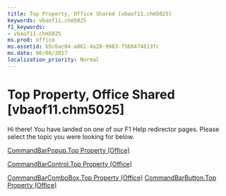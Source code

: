 ```yaml
---
title: Top Property, Office Shared [vbaof11.chm5025]
keywords: vbaof11.chm5025
f1_keywords:
- vbaof11.chm5025
ms.prod: office
ms.assetid: b5c6ac04-a061-4a28-9963-f568474813fc
ms.date: 06/08/2017
localization_priority: Normal
---
```



# Top Property, Office Shared [vbaof11.chm5025]

Hi there! You have landed on one of our F1 Help redirector pages. Please select the topic you were looking for below.

[CommandBarPopup.Top Property (Office)](http://msdn.microsoft.com/library/8949a41f-3772-be86-d794-002c680a4ade%28Office.15%29.aspx)

[CommandBarControl.Top Property (Office)](http://msdn.microsoft.com/library/72513f35-86ec-1fde-b056-6d50c06d8a4c%28Office.15%29.aspx)

[CommandBarComboBox.Top Property (Office)](http://msdn.microsoft.com/library/f49930ca-9dba-9d9b-b7bb-93de87cdfcf8%28Office.15%29.aspx)
[CommandBarButton.Top Property (Office)](http://msdn.microsoft.com/library/4ad019ed-a344-dac5-0063-b52bdead7916%28Office.15%29.aspx)

